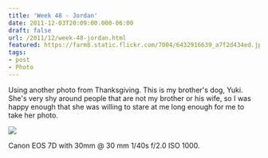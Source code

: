 ```yaml
---
title: 'Week 48 - Jordan'
date: 2011-12-03T20:09:00.000-06:00
draft: false
url: /2011/12/week-48-jordan.html
featured: https://farm8.static.flickr.com/7004/6432916639_a7f2d434ed.jpg
tags: 
- post
- Photo
---
```


Using another photo from Thanksgiving. This is my brother's dog, Yuki. She's very shy around people that are not my brother or his wife, so I was happy enough that she was willing to stare at me long enough for me to take her photo.

[![](https://farm8.static.flickr.com/7004/6432916639_a7f2d434ed.jpg)](https://www.flickr.com/photos/jhofker/6432916639/)

Canon EOS 7D with 30mm @ 30 mm 1/40s f/2.0 ISO 1000.